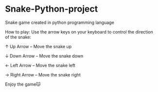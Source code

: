 # Snake-Python-project
Snake game created in python programming language

How to play:
Use the arrow keys on your keyboard to control the direction of the snake:

↑ Up Arrow – Move the snake up

↓ Down Arrow – Move the snake down

← Left Arrow – Move the snake left

→ Right Arrow – Move the snake right

Enjoy the game😽
